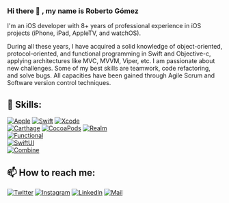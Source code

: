 ### Hi there 👋 , my name is Roberto Gómez
I'm an iOS developer with 8+ years of professional experience in iOS projects (iPhone, iPad, AppleTV, and watchOS). 

During all these years, I have acquired a solid knowledge of object-oriented, protocol-oriented, and functional programming in Swift and Objective-c, applying architectures like MVC, MVVM, Viper, etc. I am passionate about new challenges. Some of my best skills are teamwork, code refactoring, and solve bugs. All capacities have been gained through Agile Scrum and Software version control techniques.


## 📲 Skills:
[![Apple](https://img.shields.io/badge/Apple-999999?style=for-the-badge&logo=apple&logoColor=white)]()
[![Swift](https://img.shields.io/badge/Swift-FA7343?style=for-the-badge&logo=swift&logoColor=white)]()
[![Xcode](https://img.shields.io/badge/Xcode-007AFF?style=for-the-badge&logo=xcode&logoColor=F7F7F7)]()
<br>
[![Carthage](https://img.shields.io/badge/Carthage-007AFF?style=for-the-badge&logo=loop&logoColor=F7F7F7)]()
[![CocoaPods](https://img.shields.io/badge/CocoaPods-ff0011?style=for-the-badge&logo=cocoapods&logoColor=F7F7F7)]()
[![Realm](https://img.shields.io/badge/Realm-192036?style=for-the-badge&logo=realm&logoColor=F7F7F7)]()
<br>
[![Functional](https://img.shields.io/badge/Functional_Programming-🎯_Focused...-101010?style=for-the-badge&logo=swift&logoColor=white&labelColor=FA7343)]()<br>
[![SwiftUI](https://img.shields.io/badge/SwiftUI-📖_💡_🚀_Learning...-101010?style=for-the-badge&logo=swift&logoColor=white&labelColor=FA7343)]()<br>
[![Combine](https://img.shields.io/badge/Combine-📖_💡_🚀_Learning...-101010?style=for-the-badge&logo=swift&logoColor=white&labelColor=FA7343)]()

## 📫 How to reach me:
[![Twitter](https://img.shields.io/badge/@rgomezmu-1DA1F2?style=for-the-badge&logo=twitter&logoColor=white&labelColor=101010)](https://twitter.com/rgomezmu)
[![Instagram](https://img.shields.io/badge/@rgomezmu-E4405F?style=for-the-badge&logo=instagram&logoColor=white&labelColor=101010)](https://instagram.com/rgomezmu)
[![LinkedIn](https://img.shields.io/badge/Roberto_Gómez-0077B5?style=for-the-badge&logo=linkedin&logoColor=white&labelColor=101010)](https://www.linkedin.com/in/robertogomezm)
[![Mail](https://img.shields.io/badge/email-D14836?style=for-the-badge&logo=gmail&logoColor=white)](mailto:rob.gomez.mu@gmail.com)
